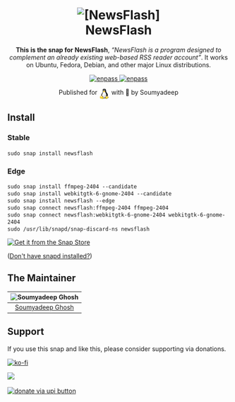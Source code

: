 <h1 align="center">
  <img src="https://dashboard.snapcraft.io/site_media/appmedia/2023/05/com.gitlab.newsflash.svg.png" height="200" width="200" alt="[NewsFlash]">
  <br />
  NewsFlash
</h1>

<p align="center"><b>This is the snap for NewsFlash</b>, <i>“NewsFlash is a program designed to complement an already existing web-based RSS reader account”</i>. It works on Ubuntu, Fedora, Debian, and other major Linux
distributions.</p>

<p align="center">
<a href="https://snapcraft.io/newsflash">
  <img alt="enpass" src="https://snapcraft.io/newsflash/badge.svg" />
</a>
<a href="https://snapcraft.io/newsflash">
  <img alt="enpass" src="https://snapcraft.io/newsflash/trending.svg?name=0" />
</a>
</p>


<!--
![newsflash](screenshot.png?raw=true "newsflash")
-->

<p align="center">Published for <img src="https://raw.githubusercontent.com/anythingcodes/slack-emoji-for-techies/gh-pages/emoji/tux.png" align="top" width="24" /> with 💝 by Soumyadeep</p>

## Install

### Stable
    sudo snap install newsflash

### Edge
    sudo snap install ffmpeg-2404 --candidate
    sudo snap install webkitgtk-6-gnome-2404 --candidate
    sudo snap install newsflash --edge
    sudo snap connect newsflash:ffmpeg-2404 ffmpeg-2404
    sudo snap connect newsflash:webkitgtk-6-gnome-2404 webkitgtk-6-gnome-2404
    sudo /usr/lib/snapd/snap-discard-ns newsflash

[![Get it from the Snap Store](https://snapcraft.io/static/images/badges/en/snap-store-white.svg)](https://snapcraft.io/newsflash)

([Don't have snapd installed?](https://snapcraft.io/docs/core/install))

## The Maintainer

| <img src="https://avatars.githubusercontent.com/u/72045785?v=4" alt="Soumyadeep Ghosh" width="128"/> |
| :---: |
| [Soumyadeep Ghosh](https://github.com/soumyaDghosh/) |
 

## Support

 If you use this snap and like this, please consider supporting via donations.

 [![ko-fi](https://ko-fi.com/img/githubbutton_sm.svg)](https://ko-fi.com/P5P1X1VAA)

 <a href="https://paypal.me/soumyaDghosh?country.x=IN&locale.x=en_GB"><img src="https://raw.githubusercontent.com/andreostrovsky/donate-with-paypal/master/blue.svg" height="40"></a>

 <a href="https://donateviaupi.com/7719243876@jio?pn=Soumyadeep%20Ghosh&amount_list=100,200,500,1000" target="_blank"><img style="width:160px !important; height: 40px !important" src="https://payviaupi.com/default-orange.png" alt="donate via upi button"/></a>

<!-- Uncomment and modify this when you have upstream contacts
## Upstream

| [![Upstream Name](https://gravatar.com/avatar/bc0bced65e963eb5c3a16cab8b004431?s=128)](https://github.com/upstreamname) |
| :---: |
| [Upstream Name](https://github.com/upstreamname) |
-->
